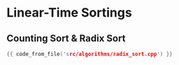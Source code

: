 # Linear-Time Sortings

## Counting Sort & Radix Sort

```cpp
{{ code_from_file('src/algorithms/radix_sort.cpp') }}
```
